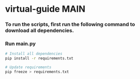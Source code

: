 # virtual-guide MAIN

### To run the scripts, first run the following command to download all dependencies. 
### Run main.py

``` bash
# Install all dependencies
pip install -r requirements.txt
```

``` bash
# Update requirements
pip freeze > requirements.txt
```
